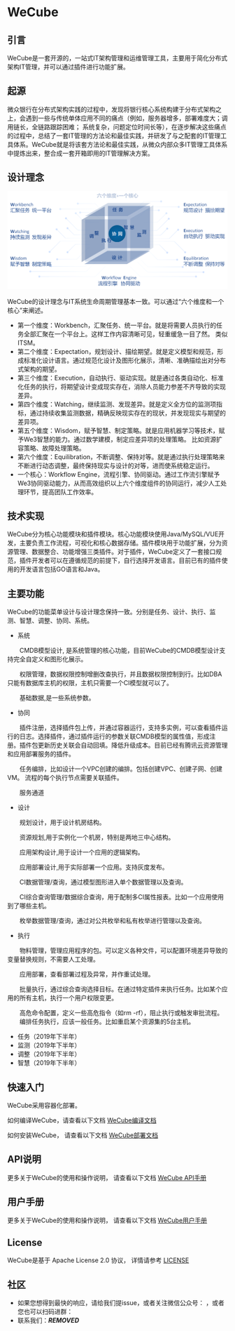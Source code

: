 # WeCube

## 引言
WeCube是一套开源的，一站式IT架构管理和运维管理工具，主要用于简化分布式架构IT管理，并可以通过插件进行功能扩展。

## 起源
微众银行在分布式架构实践的过程中，发现将银行核心系统构建于分布式架构之上，会遇到一些与传统单体应用不同的痛点（例如，服务器增多，部署难度大；调用链长，全链路跟踪困难； 系统复杂，问题定位时间长等），在逐步解决这些痛点的过程中，总结了一套IT管理的方法论和最佳实践，并研发了与之配套的IT管理工具体系。WeCube就是将该套方法论和最佳实践，从微众内部众多IT管理工具体系中提炼出来，整合成一套开箱即用的IT管理解决方案。

## 设计理念
![WeCube设计理念](wecube-wiki/images/wecube_design.png) 

WeCube的设计理念与IT系统生命周期管理基本一致。可以通过“六个维度和一个核心”来阐述。

- 第一个维度：Workbench，汇聚任务、统一平台。就是将需要人员执行的任务全部汇聚在一个平台上。这样工作内容清晰可见，轻重缓急一目了然。 类似ITSM。
- 第二个维度：Expectation，规划设计、描绘期望。就是定义模型和规范，形成标准化设计语言。通过规范化设计及图形化展示，清晰、准确描绘出对分布式架构的期望。 
- 第三个维度：Execution，自动执行、驱动实现。就是通过各类自动化、标准化任务的执行，将期望设计变成现实存在，消除人员能力参差不齐导致的实现差异。 
- 第四个维度：Watching，继续监测、发现差异。就是定义全方位的监测项指标，通过持续收集监测数据，精确反映现实存在的现状，并发现现实与期望的差异项。 
- 第五个维度：Wisdom，赋予智慧、制定策略。就是应用机器学习等技术，赋予We3智慧的能力。通过数学建模，制定应差异项的处理策略。 比如资源扩容策略、故障处理策略。
- 第六个维度：Equilibration，不断调整、保持对等。就是通过执行处理策略来不断进行动态调整，最终保持现实与设计的对等，进而使系统稳定运行。 
- 一个核心：Workflow Engine，流程引擎、协同驱动。通过工作流引擎赋予We3协同驱动能力，从而高效组织以上六个维度组件的协同运行，减少人工处理环节，提高团队工作效率。 


## 技术实现
WeCube分为核心功能模块和插件模块。核心功能模块使用Java/MySQL/VUE开发，主要负责工作流程，可视化和核心数据存储。插件模块用于功能扩展，分为资源管理、数据整合、功能增强三类插件。对于插件，WeCube定义了一套接口规范，插件开发者可以在遵循规范的前提下，自行选择开发语言。目前已有的插件使用的开发语言包括GO语言和Java。

## 主要功能
WeCube的功能菜单设计与设计理念保持一致。分别是任务、设计、执行、监测、智慧、调整、协同、系统。

- 系统

&ensp;&ensp;&ensp;&ensp;CMDB模型设计, 是系统管理的核心功能，目前WeCube的CMDB模型设计支持完全自定义和图形化展示。

&ensp;&ensp;&ensp;&ensp;权限管理，数据权限控制增删改查执行，并且数据权限控制到行。比如DBA只能有数据库主机的权限，主机只需要一个CI模型就可以了。

&ensp;&ensp;&ensp;&ensp;基础数据,是一些系统参数。

- 协同

&ensp;&ensp;&ensp;&ensp;插件注册，选择插件包上传，并通过容器运行，支持多实例，可以查看插件运行的日志。选择插件，通过插件运行的参数关联CMDB模型的属性值，形成注册。插件包更新历史关联会自动回填。降低升级成本。目前已经有腾讯云资源管理和应用部署服务的插件。

&ensp;&ensp;&ensp;&ensp;任务编排，比如设计一个VPC创建的编排。包括创建VPC、创建子网、创建VM。
流程的每个执行节点需要关联插件。


&ensp;&ensp;&ensp;&ensp;服务通道

- 设计

&ensp;&ensp;&ensp;&ensp;规划设计，用于设计机房结构。

&ensp;&ensp;&ensp;&ensp;资源规划,用于实例化一个机房，特别是两地三中心结构。

&ensp;&ensp;&ensp;&ensp;应用架构设计,用于设计一个应用的逻辑架构。

&ensp;&ensp;&ensp;&ensp;应用部署设计,用于实际部署一个应用。支持灰度发布。

&ensp;&ensp;&ensp;&ensp;CI数据管理/查询，通过模型图形进入单个数据管理以及查询。

&ensp;&ensp;&ensp;&ensp;CI综合查询管理/数据综合查询，用于配制多CI属性报表。比如一个应用使用到了哪些主机。

&ensp;&ensp;&ensp;&ensp;枚举数据管理/查询，通过对公共枚举和私有枚举进行管理以及查询。


- 执行

&ensp;&ensp;&ensp;&ensp;物料管理，管理应用程序的包。可以定义各种文件，可以配置环境差异导致的变量替换规则，不需要人工处理。

&ensp;&ensp;&ensp;&ensp;应用部署，查看部署过程及异常，并作重试处理。

&ensp;&ensp;&ensp;&ensp;批量执行，通过综合查询选择目标。在通过特定插件来执行任务。比如某个应用的所有主机，执行一个用户权限变更。

&ensp;&ensp;&ensp;&ensp;高危命令配置，定义一些高危指令（如rm -rf），阻止执行或触发审批流程。
&ensp;&ensp;&ensp;&ensp;编排任务执行，应该一般任务。比如重启某个资源集的5台主机。

- 任务（2019年下半年）
- 监测（2019年下半年）
- 调整（2019年下半年）
- 智慧（2019年下半年）


## 快速入门
WeCube采用容器化部署。

如何编译WeCube，请查看以下文档
[WeCube编译文档](wecube-wiki/docs/install/wecube_compile_guide.md)

如何安装WeCube， 请查看以下文档
[WeCube部署文档](wecube-wiki/docs/install/wecube_install_guide.md)

## API说明
更多关于WeCube的使用和操作说明， 请查看以下文档
[WeCube API手册](wecube-wiki/docs/api/wecube_api_guide.md)

## 用户手册
更多关于WeCube的使用和操作说明， 请查看以下文档
[WeCube用户手册](wecube-wiki/docs/manual/wecube_user_guide.md)

## License
WeCube是基于 Apache License 2.0 协议， 详情请参考
[LICENSE](LICENSE)


## 社区
- 如果您想得到最快的响应，请给我们提issue，或者关注微信公众号： ，或者您也可以扫码进群：
- 联系我们：***REMOVED***

